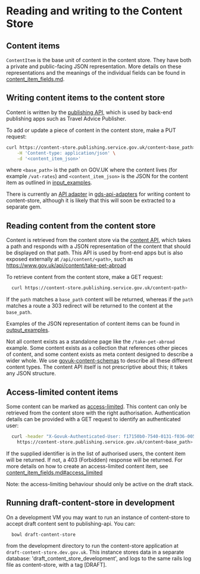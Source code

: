 # Reading and writing to the Content Store

## Content items

`ContentItem` is the base unit of content in the content store. They have both a
private and public-facing JSON representation. More details on these
representations and the meanings of the individual fields can be found in
[content_item_fields.md](content_item_fields.md).

## Writing content items to the content store

Content is written by the [publishing API](https://docs.publishing.service.gov.uk/apps/publishing-api.html), which is used by back-end publishing apps such as Travel Advice Publisher.

To add or update a piece of content in the content store, make a PUT request:

``` sh
curl https://content-store.publishing.service.gov.uk/content<base_path> -X PUT \
    -H 'Content-type: application/json' \
    -d '<content_item_json>'
```

where `<base_path>` is the path on GOV.UK where the content lives (for example
`/vat-rates`) and `<content_item_json>` is the JSON for the content item as
outlined in [input_examples](input_examples).

There is currently an [API adapter](https://github.com/alphagov/gds-api-adapters/blob/master/lib/gds_api/publishing_api.rb)
in [gds-api-adapters](https://github.com/alphagov/gds-api-adapters) for writing
content to content-store, although it is likely that this will soon be extracted
to a separate gem.

## Reading content from the content store

Content is retrieved from the content store via the [content API](https://content-api.publishing.service.gov.uk/), which takes a path and responds with a JSON representation of the content that should be displayed on that path. This API is used by front-end apps but is also exposed externally at `/api/content/<path>`, such as https://www.gov.uk/api/content/take-pet-abroad

To retrieve content from the content store, make a GET request:

``` sh
  curl https://content-store.publishing.service.gov.uk/content<path>
```

If the `path` matches a `base_path` content will be returned, whereas if the
`path` matches a route a 303 redirect will be returned to the content at the
`base_path`.

Examples of the JSON representation of content items can be found in [output_examples](output_examples).

Not all content exists as a standalone page like the `/take-pet-abroad` example. Some content exists as a collection that references other pieces of content, and some content exists as meta content designed to describe a wider whole. We use [govuk-content-schemas](https://github.com/alphagov/govuk-content-schemas) to describe all these different content types. The content API itself is not prescriptive about this; it takes any JSON structure.

## Access-limited content items

Some content can be marked as [access-limited](content_item_fields.md#access_limited).
This content can only be retrieved from the content store with the right
authorisation. Authentication details can be provided with a GET request to
identify an authenticated user:

``` sh
  curl -header "X-Govuk-Authenticated-User: f17150b0-7540-0131-f036-0050560123202" \
    https://content-store.publishing.service.gov.uk/content<base_path>

```

If the supplied identifier is in the list of authorised users, the content item
will be returned. If not, a 403 (Forbidden) response will be returned. For more
details on how to create an access-limited content item, see
[content_item_fields.md#access_limited](content_item_fields.md#access_limited)

Note: the access-limiting behaviour should only be active on the draft stack.

## Running draft-content-store in development

On a development VM you may want to run an instance of content-store
to accept draft content sent to publishing-api. You can:

```
  bowl draft-content-store
```

from the development directory to run the content-store application at
`draft-content-store.dev.gov.uk`. This instance stores data in a separate
database: 'draft_content_store_development', and logs to the same rails log file
as content-store, with a tag [DRAFT].
